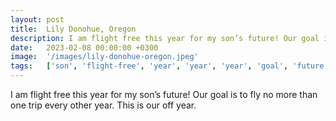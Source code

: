 ```yaml
---
layout: post
title:  Lily Donohue, Oregon
description: I am flight free this year for my son’s future! Our goal is to fly no more than one trip every other year. This is our off year....
date:   2023-02-08 00:00:00 +0300
image:  '/images/lily-donohue-oregon.jpeg'
tags:   ['son', 'flight-free', 'year', 'year', 'year', 'goal', 'future', 'fly']
---
```

I am flight free this year for my son’s future! Our goal is to fly no more than one trip every other year. This is our off year.

